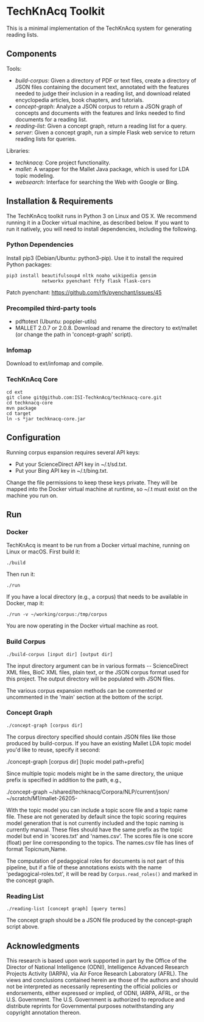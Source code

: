 # TechKnAcq Toolkit

This is a minimal implementation of the TechKnAcq system for generating
reading lists.


## Components

Tools:
- *build-corpus*:
  Given a directory of PDF or text files, create a directory of JSON files
  containing the document text, annotated with the features needed to judge
  their inclusion in a reading list, and download related encyclopedia
  articles, book chapters, and tutorials.
- *concept-graph*:
  Analyze a JSON corpus to return a JSON graph of concepts and documents
  with the features and links needed to find documents for a reading
  list.
- *reading-list*:
  Given a concept graph, return a reading list for a query.
- *server*:
  Given a concept graph, run a simple Flask web service to return reading
  lists for queries.

Libraries:
- *techknacq*:
  Core project functionality.
- *mallet*:
  A wrapper for the Mallet Java package, which is used for LDA topic modeling.
- *websearch*:
  Interface for searching the Web with Google or Bing.


## Installation & Requirements

The TechKnAcq toolkit runs in Python 3 on Linux and OS X. We recommend running
it in a Docker virtual machine, as described below. If you want to run it
natively, you will need to install dependencies, including the following.

### Python Dependencies

Install pip3 (Debian/Ubuntu: python3-pip). Use it to install the
required Python packages:

    pip3 install beautifulsoup4 nltk noaho wikipedia gensim
                 networkx pyenchant ftfy flask flask-cors

Patch pyenchant:
  https://github.com/rfk/pyenchant/issues/45

### Precompiled third-party tools

- pdftotext (Ubuntu: poppler-utils)
- MALLET 2.0.7 or 2.0.8. Download and rename the directory to ext/mallet
  (or change the path in 'concept-graph' script).

### Infomap

Download to ext/infomap and compile.

### TechKnAcq Core

    cd ext
    git clone git@github.com:ISI-TechknAcq/techknacq-core.git
    cd techknacq-core
    mvn package
    cd target
    ln -s *jar techknacq-core.jar


## Configuration

Running corpus expansion requires several API keys:
- Put your ScienceDirect API key in ~/.t/sd.txt.
- Put your Bing API key in ~/.t/bing.txt.

Change the file permissions to keep these keys private. They will be mapped
into the Docker virtual machine at runtime, so ~/.t must exist on the machine
you run on.


## Run

### Docker

TechKnAcq is meant to be run from a Docker virtual machine, running on Linux
or macOS. First build it:

    ./build

Then run it:

    ./run

If you have a local directory (e.g., a corpus) that needs to be available in
Docker, map it:

    ./run -v ~/working/corpus:/tmp/corpus

You are now operating in the Docker virtual machine as root.


### Build Corpus

    ./build-corpus [input dir] [output dir]

The input directory argument can be in various formats -- ScienceDirect XML
files, BioC XML files, plain text, or the JSON corpus format used for this
project. The output directory will be populated with JSON files.

The various corpus expansion methods can be commented or uncommented in the
'main' section at the bottom of the script.


### Concept Graph

    ./concept-graph [corpus dir]

The corpus directory specified should contain JSON files like those produced
by build-corpus. If you have an existing Mallet LDA topic model you'd like
to reuse, specify it second:

   ./concept-graph [corpus dir] [topic model path+prefix]

Since multiple topic models might be in the same directory, the unique prefix
is specified in addition to the path, e.g.,

   ./concept-graph ~/shared/techknacq/Corpora/NLP/current/json/ \
                   ~/scratch/M1/mallet-26205-

With the topic model you can include a topic score file and a topic name file.
These are not generated by default since the topic scoring requires model
generation that is not currently included and the topic naming is currently
manual. These files should have the same prefix as the topic model but end in
'scores.txt' and 'names.csv'. The scores file is one score (float) per line
corresponding to the topics. The names.csv file has lines of format
Topicnum,Name.

The computation of pedagogical roles for documents is not part of this
pipeline, but if a file of these annotations exists with the name
'pedagogical-roles.txt', it will be read by `Corpus.read_roles()` and marked
in the concept graph.


### Reading List

    ./reading-list [concept graph] [query terms]

The concept graph should be a JSON file produced by the concept-graph script
above.


## Acknowledgments

This research is based upon work supported in part by the Office of the
Director of National Intelligence (ODNI), Intelligence Advanced Research
Projects Activity (IARPA), via Air Force Research Laboratory (AFRL). The views
and conclusions contained herein are those of the authors and should not be
interpreted as necessarily representing the official policies or endorsements,
either expressed or implied, of ODNI, IARPA, AFRL, or the U.S. Government. The
U.S. Government is authorized to reproduce and distribute reprints for
Governmental purposes notwithstanding any copyright annotation thereon.

